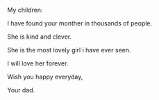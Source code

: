 My children:

I have found your monther in thousands of people.

She is kind and clever.

She is the most lovely girl i have ever seen.

I will love her forever.

Wish you happy everyday,

Your dad.
